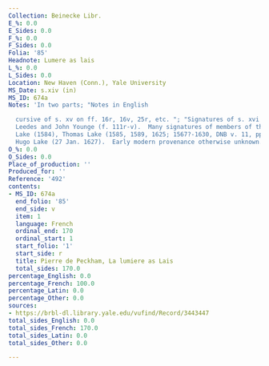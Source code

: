```yaml
---
Collection: Beinecke Libr.
E_%: 0.0
E_Sides: 0.0
F_%: 0.0
F_Sides: 0.0
Folia: '85'
Headnote: Lumere as lais
L_%: 0.0
L_Sides: 0.0
Location: New Haven (Conn.), Yale University
MS_Date: s.xiv (in)
MS_ID: 674a
Notes: 'In two parts; "Notes in English

  cursive of s. xv on ff. 16r, 16v, 25r, etc. "; "Signatures of s. xvi include Thomas
  Leedes and John Younge (f. 111r-v).  Many signatures of members of the Lake family:  Robert
  Lake (1584), Thomas Lake (1585, 1589, 1625; 1567?-1630, DNB v. 11, pp. 417-19) and
  Hugo Lake (27 Jan. 1627).  Early modern provenance otherwise unknown."'
O_%: 0.0
O_Sides: 0.0
Place_of_production: ''
Produced_for: ''
Reference: '492'
contents:
- MS_ID: 674a
  end_folio: '85'
  end_side: v
  item: 1
  language: French
  ordinal_end: 170
  ordinal_start: 1
  start_folio: '1'
  start_side: r
  title: Pierre de Peckham, La lumiere as Lais
  total_sides: 170.0
percentage_English: 0.0
percentage_French: 100.0
percentage_Latin: 0.0
percentage_Other: 0.0
sources:
- https://brbl-dl.library.yale.edu/vufind/Record/3443447
total_sides_English: 0.0
total_sides_French: 170.0
total_sides_Latin: 0.0
total_sides_Other: 0.0

---
```

